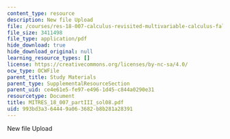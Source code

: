 ```yaml
---
content_type: resource
description: New file Upload
file: /courses/res-18-007-calculus-revisited-multivariable-calculus-fall-2011/993bd3a364449a063682b8b281a28391_MITRES_18_007_partIII_sol08.pdf
file_size: 3411498
file_type: application/pdf
hide_download: true
hide_download_original: null
learning_resource_types: []
license: https://creativecommons.org/licenses/by-nc-sa/4.0/
ocw_type: OCWFile
parent_title: Study Materials
parent_type: SupplementalResourceSection
parent_uid: ce4e61e5-fe97-e496-1d45-c844a0290e31
resourcetype: Document
title: MITRES_18_007_partIII_sol08.pdf
uid: 993bd3a3-6444-9a06-3682-b8b281a28391
---
```

New file Upload